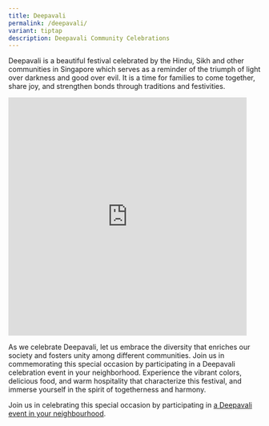 ```yaml
---
title: Deepavali
permalink: /deepavali/
variant: tiptap
description: Deepavali Community Celebrations
---
```

<p>Deepavali is a beautiful festival celebrated by the Hindu, Sikh and other
communities in Singapore which serves as a reminder of the triumph of light
over darkness and good over evil. It is a time for families to come together,
share joy, and strengthen bonds through traditions and festivities.&nbsp;</p>
<div class="iframe-wrapper">
<iframe style="border:none;overflow:hidden" height="476" width="476" allowfullscreen="true" frameborder="0" src="https://www.facebook.com/plugins/video.php?height=476&amp;href=https%3A%2F%2Fwww.facebook.com%2Fpeoplesassociation%2Fvideos%2F1766078067097783%2F&amp;show_text=false&amp;width=476&amp;t=0"></iframe>
</div>
<p>As we celebrate Deepavali, let us embrace the diversity that enriches
our society and fosters unity among different communities. Join us in commemorating
this special occasion by participating in a Deepavali celebration event
in your neighborhood. Experience the vibrant colors, delicious food, and
warm hospitality that characterize this festival, and immerse yourself
in the spirit of togetherness and harmony.</p>
<p>Join us in celebrating this special occasion by participating in <a href="https://www.onepa.gov.sg/events/search?events=&amp;aoi=Deepavali&amp;sort=rel" rel="noopener noreferrer nofollow" target="_blank">a Deepavali event in your neighbourhood</a>.</p>
<p>&nbsp;</p>